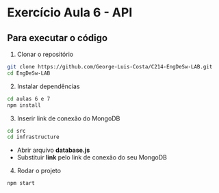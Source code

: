 # Exercício Aula 6 - API

## Para executar o código

1. Clonar o repositório
```bash
git clone https://github.com/George-Luis-Costa/C214-EngDeSw-LAB.git
cd EngDeSw-LAB
```

2. Instalar dependências
```bash
cd aulas 6 e 7
npm install
```

3. Inserir link de conexão do MongoDB
```bash
cd src
cd infrastructure
```
- Abrir arquivo **database.js**
- Substituir **link** pelo link de conexão do seu MongoDB


4. Rodar o projeto
```bash
npm start
```